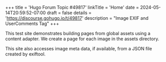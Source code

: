 +++
title = 'Hugo Forum Topic #49817'
linkTitle = 'Home'
date = 2024-05-14T20:59:52-07:00
draft = false
details = 'https://discourse.gohugo.io/t/49817'
description = "Image EXIF and UserComments Tag"
+++

This test site demonstrates building pages from global assets using a content adapter. We create a page for each image in the assets directory.

This site also accesses image meta data, if available, from a JSON file created by exiftool.
